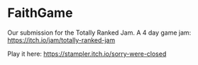 # FaithGame
Our submission for the Totally Ranked Jam. A 4 day game jam: https://itch.io/jam/totally-ranked-jam

Play it here: https://stampler.itch.io/sorry-were-closed
